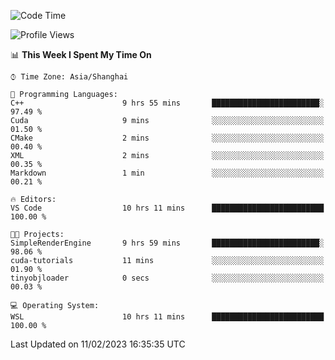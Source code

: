 <!--START_SECTION:waka-->
![Code Time](http://img.shields.io/badge/Code%20Time-632%20hrs%2014%20mins-blue)

![Profile Views](http://img.shields.io/badge/Profile%20Views-2-blue)

📊 **This Week I Spent My Time On** 

```text
⌚︎ Time Zone: Asia/Shanghai

💬 Programming Languages: 
C++                      9 hrs 55 mins       ████████████████████████░   97.49 % 
Cuda                     9 mins              ░░░░░░░░░░░░░░░░░░░░░░░░░   01.50 % 
CMake                    2 mins              ░░░░░░░░░░░░░░░░░░░░░░░░░   00.40 % 
XML                      2 mins              ░░░░░░░░░░░░░░░░░░░░░░░░░   00.35 % 
Markdown                 1 min               ░░░░░░░░░░░░░░░░░░░░░░░░░   00.21 % 

🔥 Editors: 
VS Code                  10 hrs 11 mins      █████████████████████████   100.00 % 

🐱‍💻 Projects: 
SimpleRenderEngine       9 hrs 59 mins       ████████████████████████░   98.06 % 
cuda-tutorials           11 mins             ░░░░░░░░░░░░░░░░░░░░░░░░░   01.90 % 
tinyobjloader            0 secs              ░░░░░░░░░░░░░░░░░░░░░░░░░   00.03 % 

💻 Operating System: 
WSL                      10 hrs 11 mins      █████████████████████████   100.00 % 

```


 Last Updated on 11/02/2023 16:35:35 UTC
<!--END_SECTION:waka-->